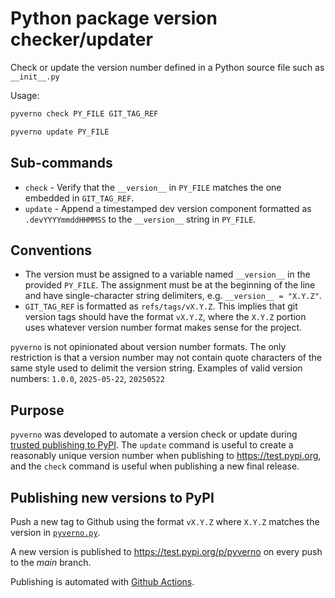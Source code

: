 # Python package version checker/updater

Check or update the version number defined in a Python source file such as
`__init__.py`

Usage:
```sh
pyverno check PY_FILE GIT_TAG_REF

pyverno update PY_FILE
```

## Sub-commands

- `check` - Verify that the `__version__` in `PY_FILE` matches the one embedded
  in `GIT_TAG_REF`.
- `update` - Append a timestamped dev version component formatted as
  `.devYYYYmmddHHMMSS` to the `__version__` string in `PY_FILE`.

## Conventions

- The version must be assigned to a variable named `__version__` in the
  provided `PY_FILE`. The assignment must be at the beginning of the line and
  have single-character string delimiters, e.g. `__version__ = "X.Y.Z"`.
- `GIT_TAG_REF` is formatted as `refs/tags/vX.Y.Z`. This implies that git
  version tags should have the format `vX.Y.Z`, where the `X.Y.Z` portion uses
  whatever version number format makes sense for the project.

`pyverno` is not opinionated about version number formats. The only restriction
is that a version number may not contain quote characters of the same style used
to delimit the version string. Examples of valid version numbers: `1.0.0`,
`2025-05-22`, `20250522`

## Purpose

`pyverno` was developed to automate a version check or update during
[trusted publishing to PyPI](https://docs.pypi.org/trusted-publishers/using-a-publisher/).
The `update` command is useful to create a reasonably unique version number when
publishing to https://test.pypi.org, and the `check` command is useful when
publishing a new final release.

## Publishing new versions to PyPI

Push a new tag to Github using the format `vX.Y.Z` where `X.Y.Z` matches the
version in [`pyverno.py`](pyverno.py).

A new version is published to https://test.pypi.org/p/pyverno on every
push to the *main* branch.

Publishing is automated with [Github Actions](.github/workflows/pypi.yml).
